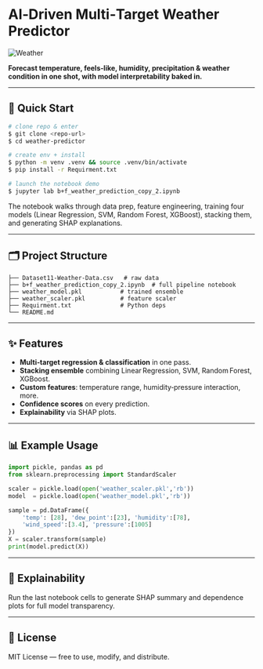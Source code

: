 # AI‑Driven Multi‑Target Weather Predictor

![Weather](https://img.shields.io/badge/forecast-multi--target-blue)

**Forecast temperature, feels‑like, humidity, precipitation & weather condition in one shot, with model interpretability baked in.**

---

## 🚀 Quick Start

```bash
# clone repo & enter
$ git clone <repo‑url>
$ cd weather‑predictor

# create env + install
$ python -m venv .venv && source .venv/bin/activate
$ pip install -r Requirment.txt

# launch the notebook demo
$ jupyter lab b+f_weather_prediction_copy_2.ipynb
```

The notebook walks through data prep, feature engineering, training four models (Linear Regression, SVM, Random Forest, XGBoost), stacking them, and generating SHAP explanations.

---

## 🗂️ Project Structure

```
├── Dataset11-Weather-Data.csv   # raw data
├── b+f_weather_prediction_copy_2.ipynb  # full pipeline notebook
├── weather_model.pkl           # trained ensemble
├── weather_scaler.pkl          # feature scaler
├── Requirment.txt              # Python deps
└── README.md
```

---

## ✨ Features

* **Multi‑target regression & classification** in one pass.
* **Stacking ensemble** combining Linear Regression, SVM, Random Forest, XGBoost.
* **Custom features**: temperature range, humidity‑pressure interaction, more.
* **Confidence scores** on every prediction.
* **Explainability** via SHAP plots.

---

## 📊 Example Usage

```python
import pickle, pandas as pd
from sklearn.preprocessing import StandardScaler

scaler = pickle.load(open('weather_scaler.pkl','rb'))
model  = pickle.load(open('weather_model.pkl','rb'))

sample = pd.DataFrame({
    'temp': [28], 'dew_point':[23], 'humidity':[78],
    'wind_speed':[3.4], 'pressure':[1005]
})
X = scaler.transform(sample)
print(model.predict(X))
```

---

## 🔬 Explainability

Run the last notebook cells to generate SHAP summary and dependence plots for full model transparency.

---

## 📜 License

MIT License — free to use, modify, and distribute.
